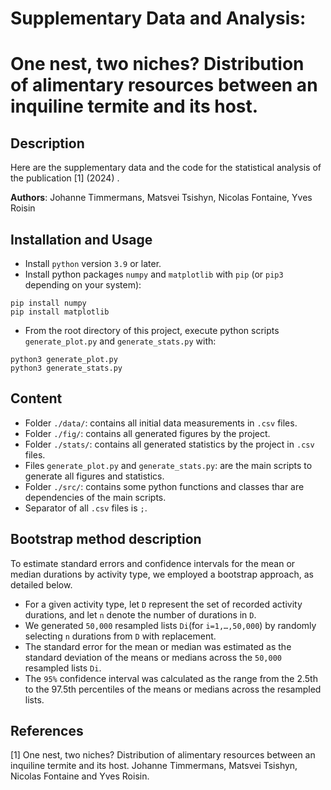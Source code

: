 
# Supplementary Data and Analysis:
# One nest, two niches? Distribution of alimentary resources between an inquiline termite and its host.

## Description

Here are the supplementary data and the code for the statistical analysis of the publication [1] (2024) <LINK>.

**Authors**: Johanne Timmermans, Matsvei Tsishyn, Nicolas Fontaine, Yves Roisin

## Installation and Usage

- Install `python` version `3.9` or later.
- Install python packages `numpy` and `matplotlib` with `pip` (or `pip3` depending on your system):

```console
pip install numpy
pip install matplotlib
```

- From the root directory of this project, execute python scripts `generate_plot.py` and `generate_stats.py` with:

```console
python3 generate_plot.py
python3 generate_stats.py
```

## Content

- Folder `./data/`: contains all initial data measurements in `.csv` files.
- Folder `./fig/`: contains all generated figures by the project.
- Folder `./stats/`: contains all generated statistics by the project in `.csv` files.
- Files `generate_plot.py` and `generate_stats.py`: are the main scripts to generate all figures and statistics.
- Folder `./src/`: contains some python functions and classes thar are dependencies of the main scripts.
- Separator of all `.csv` files is `;`.

## Bootstrap method description

To estimate standard errors and confidence intervals for the mean or median durations by activity type, we employed a bootstrap approach, as detailed below.
  - For a given activity type, let `D` represent the set of recorded activity durations, and let `n` denote the number of durations in `D`.
  - We generated `50,000` resampled lists `Di`​ (for `i=1,…,50,000`) by randomly selecting `n` durations from `D` with replacement.
  - The standard error for the mean or median was estimated as the standard deviation of the means or medians across the `50,000` resampled lists `Di`​.
  - The `95%` confidence interval was calculated as the range from the 2.5th to the 97.5th percentiles of the means or medians across the resampled lists.

## References

  [1] One nest, two niches? Distribution of alimentary resources between an inquiline termite and its host. Johanne Timmermans, Matsvei Tsishyn, Nicolas Fontaine and Yves Roisin.
